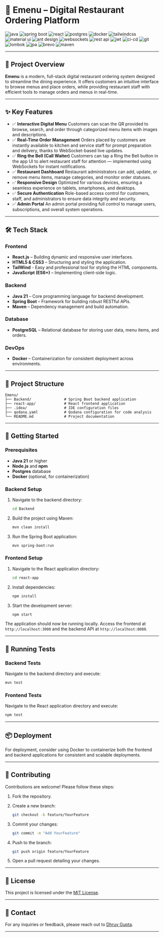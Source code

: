 # 🧾 Emenu – Digital Restaurant Ordering Platform

<p> 
    <img src="https://img.shields.io/badge/Java-ED8B00?style=for-the-badge&logo=java&logoColor=white" alt="java"/> 
    <img src="https://img.shields.io/badge/SpringBoot-6DB33F?style=for-the-badge&logo=springboot&logoColor=white" alt="spring boot"/>
    <img src="https://img.shields.io/badge/React-20232A?style=for-the-badge&logo=react&logoColor=61DAFB" alt="react"/> 
    <img src="https://img.shields.io/badge/PostgreSQL-316192?style=for-the-badge&logo=postgresql&logoColor=white" alt="postgres"/>
    <img src="https://img.shields.io/badge/Docker-2496ED?style=for-the-badge&logo=docker&logoColor=white" alt="docker"/>
    <img src="https://img.shields.io/badge/TailwindCSS-06B6D4?style=for-the-badge&logo=tailwindcss&logoColor=white" alt="tailwindcss"/> 
    <img src="https://img.shields.io/badge/Material%20UI-007FFF?style=for-the-badge&logo=mui&logoColor=white" alt="material ui"/> 
    <img src="https://img.shields.io/badge/Ant%20Design-0170FE?style=for-the-badge&logo=antdesign&logoColor=white " alt="ant design"/> 
    <img src="https://img.shields.io/badge/WebSockets-0078D4?style=for-the-badge&logo=websocket&logoColor=white" alt="websockets"/> 
    <img src="https://img.shields.io/badge/REST%20API-02569B?style=for-the-badge&logo=api&logoColor=white" alt="rest api"/> 
    <img src="https://img.shields.io/badge/JWT-000000?style=for-the-badge&logo=jsonwebtokens&logoColor=white" alt="jwt"/> 
    <img src="https://img.shields.io/badge/CICD-005571?style=for-the-badge&logo=githubactions&logoColor=white" alt="ci-cd"/> 
    <img src="https://img.shields.io/badge/Git-F05032?style=for-the-badge&logo=git&logoColor=white" alt="git"/> 
    <img src="https://img.shields.io/badge/Lombok-4B8BBE?style=for-the-badge&logo=java&logoColor=white" alt="lombok"/> 
    <img src="https://img.shields.io/badge/Spring%20Data%20JPA-59666C?style=for-the-badge&logo=hibernate&logoColor=white" alt="jpa"/>
    <img src="https://img.shields.io/badge/Brevo%20(Sendinblue)-0078D4?style=for-the-badge&logo=sendinblue&logoColor=white" alt="brevo"/> 
    <img src="https://img.shields.io/badge/Maven-C71A36?style=for-the-badge&logo=apachemaven&logoColor=white" alt="maven"/> 
</p>

---

## 🚀 Project Overview

**Emenu** is a modern, full-stack digital restaurant ordering system designed to streamline the dining experience. It offers customers an intuitive interface to browse menus and place orders, while providing restaurant staff with efficient tools to manage orders and menus in real-time.

---

## ✨ Key Features

* ✅ **Interactive Digital Menu**
  Customers can scan the QR provided to browse, search, and order through categorized menu items with images and descriptions.
* ✅ **Real-Time Order Management**
  Orders placed by customers are instantly available to kitchen and service staff for prompt preparation and delivery, thanks to WebSocket-based live updates.
* ✅ **Ring the Bell (Call Waiter)**
  Customers can tap a Ring the Bell button in the app UI to alert restaurant staff for attention — implemented using WebSockets for instant notifications.
* ✅ **Restaurant Dashboard**
  Restaurant administrators can add, update, or remove menu items, manage categories, and monitor order statuses.
* ✅ **Responsive Design**
  Optimized for various devices, ensuring a seamless experience on tablets, smartphones, and desktops.
* ✅ **Secure Authentication**
  Role-based access control for customers, staff, and administrators to ensure data integrity and security.
* ✅ **Admin Portal**
  An admin portal providing full control to manage users, subscriptions, and overall system operations.

---

## 🛠️ Tech Stack

### Frontend

* **React.js** – Building dynamic and responsive user interfaces.
* **HTML5 & CSS3** – Structuring and styling the application.
* **TailWind** - Easy and professional tool for styling the HTML components.
* **JavaScript (ES6+)** – Implementing client-side logic.

### Backend

* **Java 21** – Core programming language for backend development.
* **Spring Boot** – Framework for building robust RESTful APIs.
* **Maven** – Dependency management and build automation.

### Database

* **PostgreSQL** – Relational database for storing user data, menu items, and orders.

### DevOps

* **Docker** – Containerization for consistent deployment across environments.

---

## 📁 Project Structure

```
Emenu/
├── Backend/               # Spring Boot backend application
├── react-app/             # React frontend application
├── .idea/                 # IDE configuration files
├── qodana.yaml            # Qodana configuration for code analysis
└── README.md              # Project documentation
```

---

## 🚀 Getting Started

### Prerequisites

* **Java 21** or higher
* **Node.js** and **npm**
* **Postgres** database
* **Docker** (optional, for containerization)

### Backend Setup

1. Navigate to the backend directory:

   ```bash
   cd Backend
   ```

2. Build the project using Maven:

   ```bash
   mvn clean install
   ```

3. Run the Spring Boot application:

   ```bash
   mvn spring-boot:run
   ```

### Frontend Setup

1. Navigate to the React application directory:

   ```bash
   cd react-app
   ```

2. Install dependencies:

   ```bash
   npm install
   ```

3. Start the development server:

   ```bash
   npm start
   ```

The application should now be running locally. Access the frontend at `http://localhost:3000` and the backend API at `http://localhost:8080`.

---

## 🧪 Running Tests

### Backend Tests

Navigate to the backend directory and execute:

```bash
mvn test
```

### Frontend Tests

Navigate to the React application directory and execute:

```bash
npm test
```

---

## 📦 Deployment

For deployment, consider using Docker to containerize both the frontend and backend applications for consistent and scalable deployments.

---

## 🤝 Contributing

Contributions are welcome! Please follow these steps:

1. Fork the repository.

2. Create a new branch:

   ```bash
   git checkout -b feature/YourFeature
   ```

3. Commit your changes:

   ```bash
   git commit -m "Add YourFeature"
   ```

4. Push to the branch:

   ```bash
   git push origin feature/YourFeature
   ```

5. Open a pull request detailing your changes.

---

## 📄 License

This project is licensed under the [MIT License](LICENSE).

---

## 📧 Contact

For any inquiries or feedback, please reach out to [Dhruv Gupta](mailto:dhruv@example.com).

---